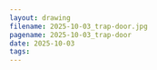 ```yaml
---
layout: drawing
filename: 2025-10-03_trap-door.jpg
pagename: 2025-10-03_trap-door
date: 2025-10-03
tags:
---
```

